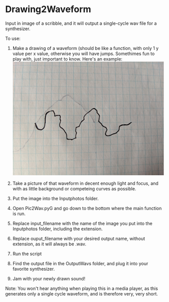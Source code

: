 # Drawing2Waveform
Input in image of a scribble, and it will output a single-cycle wav file for a synthesizer.

To use:
1. Make a drawing of a waveform (should be like a function, with only 1 y value per x value, otherwise you will have jumps. Somethimes fun to play with, just important to know. Here's an example:
![Example Image](/Inputphotos/PhonePhoto9.jpg)

2. Take a picture of that waveform in decent enough light and focus, and with as little background or competeing curves as possible.
3. Put the image into the Inputphotos folder.
4. Open Pic2Wav.pyG and go down to the bottom where the main function is run. 
5. Replace input_filename with the name of the image you put into the Inputphotos folder, including the extension.
6. Replace ouput_filename with your desired output name, without extension, as it will always be .wav.
7. Run the script
8. Find the output file in the OutputWavs folder, and plug it into your favorite synthesizer.
9. Jam with your newly drawn sound!

Note: You won't hear anything when playing this in a media player, as this generates only a single cycle waveform, and is therefore very, very short.
